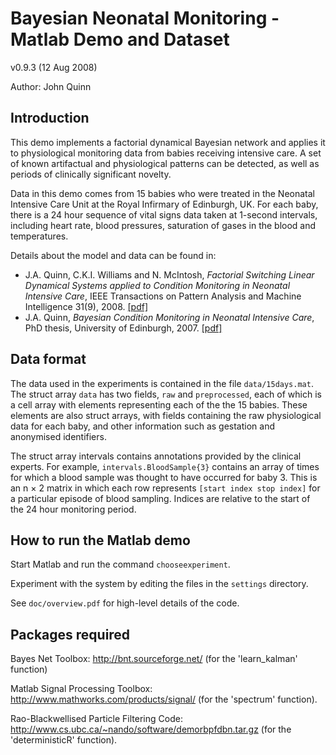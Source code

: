 
# Bayesian Neonatal Monitoring - Matlab Demo and Dataset  

v0.9.3 (12 Aug 2008)

Author: John Quinn

## Introduction

This demo implements a factorial dynamical Bayesian network
and applies it to physiological monitoring data from babies
receiving intensive care. A set of known artifactual and
physiological patterns can be detected, as well as periods
of clinically significant novelty.

Data in this demo comes from 15 babies who were treated in
the Neonatal Intensive Care Unit at the Royal Infirmary of
Edinburgh, UK. For each baby, there is a 24 hour sequence
of vital signs data taken at 1-second intervals, including
heart rate, blood pressures, saturation of gases in the
blood and temperatures.

Details about the model and data can be found in:

* J.A. Quinn, C.K.I. Williams and
N. McIntosh, *Factorial Switching Linear Dynamical Systems 
applied to Condition Monitoring in Neonatal Intensive Care*,
IEEE Transactions on Pattern Analysis and Machine 
Intelligence 31(9), 2008. [[pdf]](https://jquinn.air.ug/files/Quinn_2008_TPAMI.pdf)
* J.A. Quinn, *Bayesian Condition Monitoring in Neonatal Intensive Care*, PhD thesis, University of Edinburgh, 2007. [[pdf]](https://jquinn.air.ug/files/Quinn_2007_Thesis.pdf)

## Data format

The data used in the experiments is contained in the file `data/15days.mat`. The
struct array `data` has two fields, `raw` and `preprocessed`, each of which is a
cell array with elements representing each of the the 15 babies. These elements
are also struct arrays, with fields containing the raw physiological data for each baby, and other information such as gestation and anonymised identifiers.

The struct array intervals contains annotations provided by the clinical
experts. For example, `intervals.BloodSample{3}` contains an array of times
for which a blood sample was thought to have occurred for baby 3. This is an
n × 2 matrix in which each row represents `[start index stop index]` for a
particular episode of blood sampling. Indices are relative to the start of the 24 hour monitoring period.

## How to run the Matlab demo

Start Matlab and run the command `chooseexperiment`.

Experiment with the system by editing the files in the
`settings` directory.

See `doc/overview.pdf` for high-level details of the code.

## Packages required

Bayes Net Toolbox: http://bnt.sourceforge.net/
(for the 'learn\_kalman' function)

Matlab Signal Processing Toolbox: 
http://www.mathworks.com/products/signal/
(for the 'spectrum' function).

Rao-Blackwellised Particle Filtering Code:
http://www.cs.ubc.ca/~nando/software/demorbpfdbn.tar.gz
(for the 'deterministicR' function).

